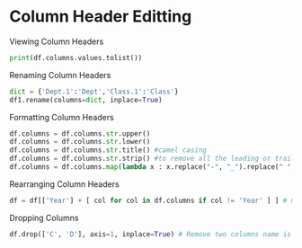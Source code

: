 # Column Header Editting
Viewing Column Headers
```python
print(df.columns.values.tolist())
```
Renaming Column Headers
```python
dict = {'Dept.1':'Dept','Class.1':'Class'}
df1.rename(columns=dict, inplace=True)
```
Formatting Column Headers
```python
df.columns = df.columns.str.upper()
df.columns = df.columns.str.lower()
df.columns = df.columns.str.title() #camel casing
df.columns = df.columns.str.strip() #to remove all the leading or trailing spaces
df.columns = df.columns.map(lambda x : x.replace("-", "_").replace(" ", "_")) #a simple lambda function to replace the space and hyphen with underscore
```
Rearranging Column Headers
```python
df = df[['Year'] + [ col for col in df.columns if col != 'Year' ] ] # moving column to first position of a df
```
Dropping Columns
```python
df.drop(['C', 'D'], axis=1, inplace=True) # Remove two columns name is 'C' and 'D'
```
